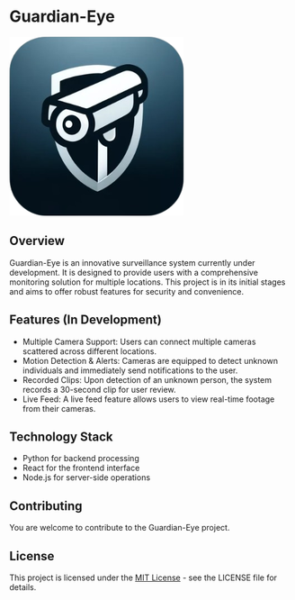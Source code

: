 # Guardian-Eye
![Guardian-Eye App Icon](./appIcon.png)
## Overview
Guardian-Eye is an innovative surveillance system currently under development. It is designed to provide users with a comprehensive monitoring solution for multiple locations. This project is in its initial stages and aims to offer robust features for security and convenience.

## Features (In Development)
- Multiple Camera Support: Users can connect multiple cameras scattered across different locations.
- Motion Detection & Alerts: Cameras are equipped to detect unknown individuals and immediately send notifications to the user.
- Recorded Clips: Upon detection of an unknown person, the system records a 30-second clip for user review.
- Live Feed: A live feed feature allows users to view real-time footage from their cameras.
  
## Technology Stack
- Python for backend processing
- React for the frontend interface
- Node.js for server-side operations

## Contributing
You are welcome to contribute to the Guardian-Eye project.

## License
This project is licensed under the [MIT License](./LICENSE) - see the LICENSE file for details.
